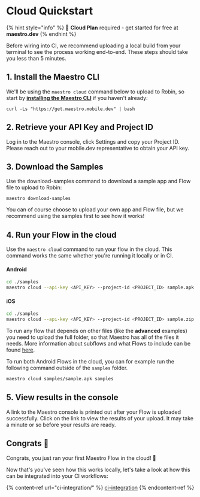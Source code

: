 # Cloud Quickstart

{% hint style="info" %}
🚀 **Cloud Plan** required - get started for free at **maestro.dev**
{% endhint %}

Before wiring into CI, we recommend uploading a local build from your terminal to see the process working end-to-end. These steps should take you less than 5 minutes.

## 1. Install the Maestro CLI

We'll be using the `maestro cloud` command below to upload to Robin, so start by [**installing the Maestro CLI**](../getting-started/installing-maestro/) if you haven't already:

```
curl -Ls "https://get.maestro.mobile.dev" | bash
```

## 2. Retrieve your API Key and Project ID

Log in to the Maestro console, click Settings and copy your Project ID. Please reach out to your mobile.dev representative to obtain your API key.

## 3. Download the Samples

Use the download-samples command to download a sample app and Flow file to upload to Robin:

```
maestro download-samples
```

You can of course choose to upload your own app and Flow file, but we recommend using the samples first to see how it works!

## 4. Run your Flow in the cloud

Use the `maestro cloud` command to run your flow in the cloud. This command works the same whether you're running it locally or in CI.

#### Android

```bash
cd ./samples
maestro cloud --api-key <API_KEY> --project-id <PROJECT_ID> sample.apk android-flow.yaml
```

#### iOS

```bash
cd ./samples
maestro cloud --api-key <API_KEY> --project-id <PROJECT_ID> sample.zip ios-flow.yaml
```

To run any flow that depends on other files (like the **advanced** examples) you need to upload the full folder, so that Maestro has all of the files it needs. More information about subflows and what Flows to include can be found [here](../cli/test-suites-and-reports.md#controlling-what-tests-to-include).

To run both Android Flows in the cloud, you can for example run the following command outside of the `samples` folder.

```bash
maestro cloud samples/sample.apk samples
```

## 5. View results in the console

A link to the Maestro console is printed out after your Flow is uploaded successfully. Click on the link to view the results of your upload. It may take a minute or so before your results are ready.

## Congrats 🎉

Congrats, you just ran your first Maestro Flow in the cloud! 🙌

Now that's you've seen how this works locally, let's take a look at how this can be integrated into your CI workflows:

{% content-ref url="ci-integration/" %}
[ci-integration](ci-integration/)
{% endcontent-ref %}
